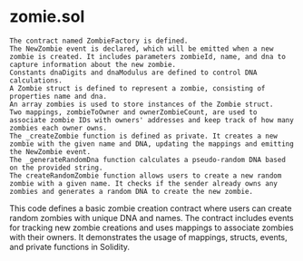 # zomie.sol
    The contract named ZombieFactory is defined.
    The NewZombie event is declared, which will be emitted when a new zombie is created. It includes parameters zombieId, name, and dna to capture information about the new zombie.
    Constants dnaDigits and dnaModulus are defined to control DNA calculations.
    A Zombie struct is defined to represent a zombie, consisting of properties name and dna.
    An array zombies is used to store instances of the Zombie struct.
    Two mappings, zombieToOwner and ownerZombieCount, are used to associate zombie IDs with owners' addresses and keep track of how many zombies each owner owns.
    The _createZombie function is defined as private. It creates a new zombie with the given name and DNA, updating the mappings and emitting the NewZombie event.
    The _generateRandomDna function calculates a pseudo-random DNA based on the provided string.
    The createRandomZombie function allows users to create a new random zombie with a given name. It checks if the sender already owns any zombies and generates a random DNA to create the new zombie.

This code defines a basic zombie creation contract where users can create random zombies with unique DNA and names. The contract includes events for tracking new zombie creations and uses mappings to associate zombies with their owners. It demonstrates the usage of mappings, structs, events, and private functions in Solidity.
